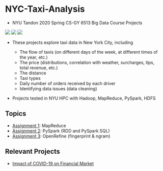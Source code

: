 # NYC-Taxi-Analysis
- NYU Tandon 2020 Spring CS-GY 6513 Big Data Course Projects

![](https://img.shields.io/badge/python-3.6.5-green)
![](https://img.shields.io/badge/Hadoop-3.1.1-green)
![](https://img.shields.io/badge/Spark-2.4.0-green)

- These projects explore taxi data in New York City, including
  - The flow of taxis (on different days of the week, at different times of the year, etc.)
  - The price (distributions, correlation with weather, surcharges, tips, total revenue, etc.) 
  - The distance
  - Taxi types
  - Daily number of orders received by each driver
  - Identifying data issues (data cleaning)
  
- Projects tested in NYU HPC with Hadoop, MapReduce, PySpark, HDFS

## Topics
- [Assignment 1](Assignment1/Assignment1.pdf): MapReduce
- [Assignment 2](Assignment2/Assignment2.pdf): PySpark (RDD and PySpark SQL)
- [Assignment 3](Assignment3/Assignment3.pdf): OpenRefine (fingerprint & ngram)

## Relevant Projects
- [Impact of COVID-19 on Financial Market](https://github.com/HyperTars/Impact-of-COVID-19-on-Financial-Market/blob/master/README.md)
